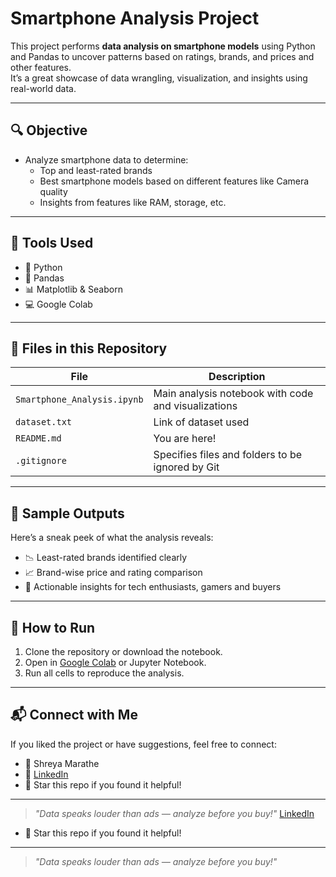 # Smartphone Analysis Project

This project performs **data analysis on smartphone models** using Python and Pandas to uncover patterns based on ratings, brands, and prices and other features.  
It’s a great showcase of data wrangling, visualization, and insights using real-world data.

---

## 🔍 Objective
- Analyze smartphone data to determine:
  - Top and least-rated brands
  - Best smartphone models based on different features like Camera quality
  - Insights from features like RAM, storage, etc.

---

## 🧰 Tools Used
- 🐍 Python
- 🧪 Pandas
- 📊 Matplotlib & Seaborn
- 💻 Google Colab

---

## 📁 Files in this Repository
| File | Description |
|------|-------------|
| `Smartphone_Analysis.ipynb` | Main analysis notebook with code and visualizations |
| `dataset.txt`| Link of dataset used|
| `README.md` | You are here! |
|`.gitignore` |	Specifies files and folders to be ignored by Git |
---

## 📸 Sample Outputs
Here’s a sneak peek of what the analysis reveals:
- 📉 Least-rated brands identified clearly
- 📈 Brand-wise price and rating comparison
- 🎯 Actionable insights for tech enthusiasts, gamers and buyers

---

## 🚀 How to Run
1. Clone the repository or download the notebook.
2. Open in [Google Colab](https://colab.research.google.com/) or Jupyter Notebook.
3. Run all cells to reproduce the analysis.

---

## 📬 Connect with Me
If you liked the project or have suggestions, feel free to connect:

- 🌷 Shreya Marathe
- 💼 [LinkedIn](http://www.linkedin.com/in/shreya-this-side) 
- 🌟 Star this repo if you found it helpful!

---

> *"Data speaks louder than ads — analyze before you buy!"*
[LinkedIn](https://www.linkedin.com) 
- 🌟 Star this repo if you found it helpful!

---

> *"Data speaks louder than ads — analyze before you buy!"*
